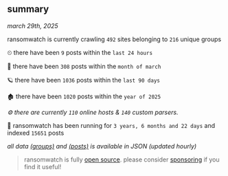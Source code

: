 
## summary
_march 29th, 2025_

ransomwatch is currently crawling `492` sites belonging to `216` unique groups

⏲ there have been `9` posts within the `last 24 hours`

🦈 there have been `308` posts within the `month of march`

🪐 there have been `1036` posts within the `last 90 days`

🏚 there have been `1020` posts within the `year of 2025`

_⚙️ there are currently `110` online hosts & `140` custom parsers._

🦕 ransomwatch has been running for `3 years, 6 months and 22 days` and indexed `15651` posts

_all data  [(groups)](http://ransomwhat.telemetry.ltd/groups) and [(posts)](http://ransomwhat.telemetry.ltd/posts) is available in JSON (updated hourly)_

> ransomwatch is fully [open source](https://github.com/joshhighet/ransomwatch#ransomwatch--). please consider [sponsoring](https://github.com/sponsors/joshhighet) if you find it useful!
